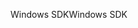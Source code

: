 <span data-ttu-id="8f3a0-101">Windows SDK</span><span class="sxs-lookup"><span data-stu-id="8f3a0-101">Windows SDK</span></span>